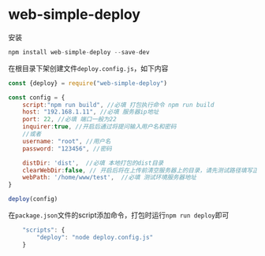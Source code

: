 # web-simple-deploy

安装

```javascript
npm install web-simple-deploy --save-dev
```
在根目录下架创建文件`deploy.config.js`，如下内容

```javascript
const {deploy} = require("web-simple-deploy")

const config = {
    script:"npm run build", //必填 打包执行命令 npm run build
    host: "192.168.1.11", //必填 服务器ip地址
    port: 22, //必填 端口一般为22
    inquirer:true, //开启后通过将提问输入用户名和密码
    //或者
    username: "root", //用户名
    password: "123456", //密码

    distDir: 'dist',  //必填 本地打包的dist目录
    clearWebDir:false, // 开启后将在上传前清空服务器上的目录，请先测试路径填写正确再开启，以免误删内容
    webPath: '/home/www/test',  //必填 测试环境服务器地址
}

deploy(config)
```
在`package.json`文件的script添加命令，打包时运行`npm run deploy`即可

```javascript
    "scripts": {
        "deploy": "node deploy.config.js"
    }
```